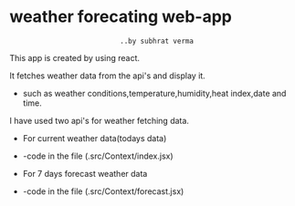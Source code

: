  # weather forecating web-app
                               ..by subhrat verma


This app is created by using react.

It fetches weather data from the api's and display it.
- such as weather conditions,temperature,humidity,heat index,date and time.

I have used two api's for weather fetching data.

 - For current weather data(todays data) 
 - -code in the file   (.src/Context/index.jsx) 

 - For 7 days forecast weather data 
 - -code in the file   (.src/Context/forecast.jsx) 


